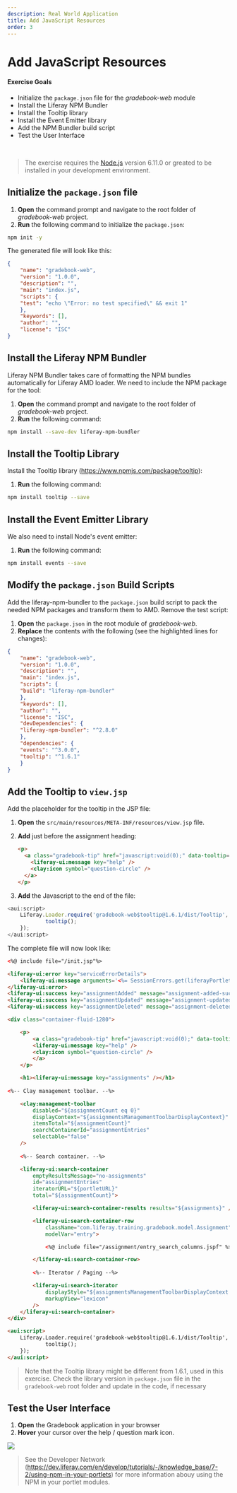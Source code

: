 ```yaml
---
description: Real World Application
title: Add JavaScript Resources
order: 3
---
```


# Add JavaScript Resources

<div class="ahead">
<h4>Exercise Goals</h4>
	<ul>
		<li>Initialize the <code>package.json</code> file for the <i>gradebook-web</i> module</li>
		<li>Install the Liferay NPM Bundler</li>
		<li>Install the Tooltip library</li>
		<li>Install the Event Emitter library</li>
		<li>Add the NPM Bundler build script</li>
		<li>Test the User Interface</li>
	</ul>
</div>

<br />

> The exercise requires the [Node.js](https://nodejs.org/en/) version 6.11.0 or greated to be installed in your development environment.

## Initialize the `package.json` file

1. **Open** the command prompt and navigate to the root folder of *gradebook-web* project.
1. **Run** the following command to initialize the `package.json`:

```bash
npm init -y
```

The generated file will look like this:

```json
{
	"name": "gradebook-web",
	"version": "1.0.0",
	"description": "",
	"main": "index.js",
	"scripts": {
	"test": "echo \"Error: no test specified\" && exit 1"
	},
	"keywords": [],
	"author": "",
	"license": "ISC"
}
```

## Install the Liferay NPM Bundler

Liferay NPM Bundler takes care of formatting the NPM bundles automatically for Liferay AMD loader. We need to include the NPM package for the tool:

1. **Open** the command prompt and navigate to the root folder of *gradebook-web* project.
1. **Run** the following command:

```bash
npm install --save-dev liferay-npm-bundler
```

## Install the Tooltip Library

Install the Tooltip library (https://www.npmjs.com/package/tooltip):

1. **Run** the following command:

```bash
npm install tooltip --save
```

## Install the Event Emitter Library

We also need to install Node's event emitter:
1. **Run** the following command:

```bash
npm install events --save
```

## Modify the `package.json` Build Scripts

Add the liferay-npm-bundler to the `package.json` build script to pack the needed NPM packages and transform them to AMD. Remove the test script:

1. **Open** the `package.json` in the root module of *gradebook-web*.
1. **Replace** the contents with the following (see the highlighted lines for changes):

```json
{
	"name": "gradebook-web",
	"version": "1.0.0",
	"description": "",
	"main": "index.js",
	"scripts": {
	"build": "liferay-npm-bundler"
	},
	"keywords": [],
	"author": "",
	"license": "ISC",
	"devDependencies": {
	"liferay-npm-bundler": "^2.8.0"
	},
	"dependencies": {
	"events": "^3.0.0",
	"tooltip": "^1.6.1"
	}
}
```

## Add the Tooltip to `view.jsp`

Add the placeholder for the tooltip in the JSP file:

1. **Open** the `src/main/resources/META-INF/resources/view.jsp` file.
1. **Add** just before the assignment heading:

	```html
	<p>
	  <a class="gradebook-tip" href="javascript:void(0);" data-tooltip="<liferay-ui:message key="assignments-help-text" />">
	    <liferay-ui:message key="help" />
	    <clay:icon symbol="question-circle" />
	  </a>
	</p>
	```

1. **Add** the Javascript to the end of the file:

```javascript
<aui:script>
	Liferay.Loader.require('gradebook-web$tooltip@1.6.1/dist/Tooltip', function(tooltip) {
			tooltip();
	});
</aui:script>
```

The complete file will now look like:

```html
<%@ include file="/init.jsp"%>

<liferay-ui:error key="serviceErrorDetails">
	<liferay-ui:message arguments='<%= SessionErrors.get(liferayPortletRequest, "serviceErrorDetails") %>' key="error.assignment-service-error" />
</liferay-ui:error>
<liferay-ui:success key="assignmentAdded" message="assignment-added-successfully" />
<liferay-ui:success key="assignmentUpdated" message="assignment-updated-successfully" />
<liferay-ui:success key="assignmentDeleted" message="assignment-deleted-successfully" />

<div class="container-fluid-1280">

	<p>
		<a class="gradebook-tip" href="javascript:void(0);" data-tooltip="<liferay-ui:message key="assignments-help-text" />">
		<liferay-ui:message key="help" />
		<clay:icon symbol="question-circle" />
		</a>
	</p>

	<h1><liferay-ui:message key="assignments" /></h1>
	
<%-- Clay management toolbar. --%>

	<clay:management-toolbar
		disabled="${assignmentCount eq 0}"
		displayContext="${assignmentsManagementToolbarDisplayContext}"
		itemsTotal="${assignmentCount}"
		searchContainerId="assignmentEntries"
		selectable="false"
	/>	
	
	<%-- Search container. --%>

	<liferay-ui:search-container 
		emptyResultsMessage="no-assignments"
		id="assignmentEntries"
		iteratorURL="${portletURL}" 
		total="${assignmentCount}">

		<liferay-ui:search-container-results results="${assignments}" />

		<liferay-ui:search-container-row
			className="com.liferay.training.gradebook.model.Assignment"
			modelVar="entry">

			<%@ include file="/assignment/entry_search_columns.jspf" %>

		</liferay-ui:search-container-row>
		
		<%-- Iterator / Paging --%>

		<liferay-ui:search-iterator 
			displayStyle="${assignmentsManagementToolbarDisplayContext.getDisplayStyle()}"
			markupView="lexicon" 
		/>
	</liferay-ui:search-container>
</div>

<aui:script>
	Liferay.Loader.require('gradebook-web$tooltip@1.6.1/dist/Tooltip', function(tooltip) {
			tooltip();
	});
</aui:script>
```

> Note that the Tooltip library might be different from 1.6.1,  used in this exercise. Check the library version in `package.json` file in the `gradebook-web` root folder and update in the code, if necessary

## Test the User Interface

1. **Open** the Gradebook application in your browser
1. **Hover** your cursor over the help / question mark icon.

<img src="../images/tooltip.png" style="max-height: 100%"/> 

> See the Developer Network (https://dev.liferay.com/en/develop/tutorials/-/knowledge_base/7-2/using-npm-in-your-portlets) for more information abouy using the NPM in your portlet modules.
